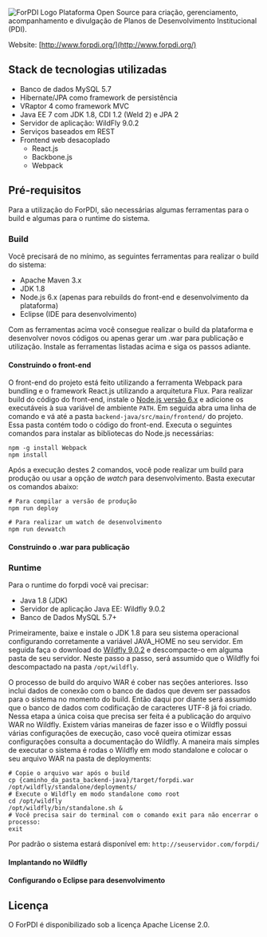 
![ForPDI Logo](http://forpdi.org/img/logo_forpdi.png)
Plataforma Open Source para criação, gerenciamento, acompanhamento e divulgação de Planos de Desenvolvimento Institucional (PDI).

Website: [http://www.forpdi.org/](http://www.forpdi.org/)

## Stack de tecnologias utilizadas
- Banco de dados MySQL 5.7
- Hibernate/JPA como framework de persistência
- VRaptor 4 como framework MVC
- Java EE 7 com JDK 1.8, CDI 1.2 (Weld 2) e JPA 2
- Servidor de aplicação: WildFly 9.0.2
- Serviços baseados em REST
- Frontend web desacoplado
  - React.js
  - Backbone.js
  - Webpack


## Pré-requisitos
Para a utilização do ForPDI, são necessárias algumas ferramentas para o build e algumas para o runtime do sistema.

### Build
Você precisará de no mínimo, as seguintes ferramentas para realizar o build do sistema:

- Apache Maven 3.x
- JDK 1.8
- Node.js 6.x (apenas para rebuilds do front-end e desenvolvimento da plataforma)
- Eclipse (IDE para desenvolvimento)

Com as ferramentas acima você consegue realizar o build da plataforma e desenvolver novos códigos ou apenas gerar um .war para publicação e utilização.
Instale as ferramentas listadas acima e siga os passos adiante.

#### Construindo o front-end
O front-end do projeto está feito utilizando a ferramenta Webpack para bundling e o framework React.js utilizando a arquitetura Flux.
Para realizar build do código do front-end, instale o [Node.js versão 6.x](http://nodejs.org/) e adicione os executáveis à sua variável de ambiente `PATH`.
Em seguida abra uma linha de comando e vá até a pasta `backend-java/src/main/frontend/` do projeto.
Essa pasta contém todo o código do front-end. Executa o seguintes comandos para instalar as bibliotecas do Node.js necessárias:

```shell
npm -g install Webpack
npm install
```

Após a execução destes 2 comandos, você pode realizar um build para produção ou usar a opção de *watch* para desenvolvimento. Basta executar os comandos abaixo:

```shell
# Para compilar a versão de produção
npm run deploy

# Para realizar um watch de desenvolvimento
npm run devwatch
```

#### Construindo o .war para publicação


### Runtime
Para o runtime do forpdi você vai precisar:

- Java 1.8 (JDK)
- Servidor de aplicação Java EE: Wildfly 9.0.2
- Banco de Dados MySQL 5.7+

Primeiramente, baixe e instale o JDK 1.8 para seu sistema operacional configurando corretamente a variável JAVA_HOME no seu servidor.
Em seguida faça o download do [Wildfly 9.0.2](http://download.jboss.org/wildfly/9.0.2.Final/wildfly-9.0.2.Final.zip) e descompacte-o em alguma pasta de seu servidor.
Neste passo a passo, será assumido que o Wildfly foi descompactado na pasta `/opt/wildfly`.

O processo de build do arquivo WAR é cober nas seções anteriores. Isso inclui dados de conexão com o banco de dados que devem ser passados para o sistema no momento do build. Então daqui por diante será assumido que o banco de dados com codificação de caracteres UTF-8 já foi criado.
Nessa etapa a única coisa que precisa ser feita é a publicação do arquivo WAR no Wildfly. Existem várias maneiras de fazer isso e o Wildfly possui várias configurações de execução, caso você queira otimizar essas configurações consulta a documentação do Wildfly.
A maneira mais simples de executar o sistema é rodas o Wildfly em modo standalone e colocar o seu arquivo WAR na pasta de deployments:

```shell
# Copie o arquivo war após o build
cp {caminho_da_pasta_backend-java}/target/forpdi.war /opt/wildfly/standalone/deployments/
# Execute o Wildfly em modo standalone como root
cd /opt/wildfly
/opt/wildfly/bin/standalone.sh &
# Você precisa sair do terminal com o comando exit para não encerrar o processo:
exit
```

Por padrão o sistema estará disponível em: `http://seuservidor.com/forpdi/`

#### Implantando no Wildfly

#### Configurando o Eclipse para desenvolvimento

## Licença

O ForPDI é disponibilizado sob a licença Apache License 2.0.
